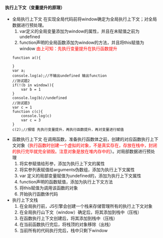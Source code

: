 #### 执行上下文（变量提升的原理）
* 全局执行上下文
在实现全局代码前将window确定为全局执行上下文；对全局数据进行预处理。
    1. var定义的全局变量添加为window的属性，并且在未赋值之前为undefined
    2. function声明的全局函数添加为window的方法，并且将this赋值为window
    <font color="red">由上可知：先执行变量提升在执行函数提升</font>
    ```
    function a(){

    }
    var a;
    console.log(a);//不输出undefined 输出function
    //测试题2
    if(!(b in window)){
        var b = 1
    }
    console.log(b)//undefined
    //测试题3
    var c = 1
    function c(c){
        console.log(c)
        var c = 3
    }
    c(2);//报错 先执行变量提升，再执行函数提升，再对变量进行赋值
    ```
* 函数执行上下文
在调用函数，准备执行函数体之前，创建的对应函数执行上下文对象（<font color="red">执行函数时创建一个虚拟的对象，不是真实存在，存放在栈中，封闭的执行完毕就完全销毁。注意对象是放在堆内存中的</font>）。对局部数据进行预处理
    1. 将实参赋值给形参，添加为执行上下文的属性
    2. 将实参列表赋值给arguments伪数组，添加为执行上下文属性
    3. var 定义的局部变量赋值为undefined的，添加为执行上下文属性
    4. function声明的函数赋值，添加为执行上下文方法
    5. 将this赋值为调用该函数的对象
    6. 开始执行函数体代码
* 执行上下文栈
    1. 在全局执行前，JS引擎会创建一个栈来存储管理所有的执行上下文对象
    2. 在全局执行山下文（window）确定后，将其添加到栈中（压栈）
    3. 在函数执行上下文创建后，将其添加到栈中（压栈）
    4. 在当前函数执行完后，将栈顶的对象移除（出栈）
    5. 当前所有的代码执行完后，栈中只剩下window

